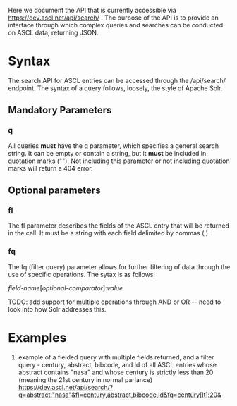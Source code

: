 Here we document the API that is currently accessible via
https://dev.ascl.net/api/search/ .
The purpose of the API is to provide an interface through which complex queries and searches can be conducted on ASCL data, returning JSON.

# Syntax
The search API for ASCL entries can be accessed through the /api/search/ endpoint. The syntax of a query follows, loosely, the style of Apache Solr. 

## Mandatory Parameters

### q
All queries **must** have the q parameter, which specifies a general search string. It can be empty or contain a string, but it **must** be included in quotation marks (""). Not including this parameter or not including quotation marks will return a 404 error. 

## Optional parameters

### fl
The fl parameter describes the fields of the ASCL entry that will be returned in the call. It must be a string with each field delimited by commas (,). 

### fq
The fq (filter query) parameter allows for further filtering of data through the use of specific operations. The sytax is as follows:

*field-name*[*optional-comparator*]:*value*

TODO: add support for multiple operations through AND or OR -- need to look into how Solr addresses this.


# Examples

1. example of a fielded query with multiple fields returned, and a filter query - century, abstract, bibcode, and id of all ASCL entries whose abstract contains "nasa" and whose century is strictly less than 20 (meaning the 21st century in normal parlance)
https://dev.ascl.net/api/search/?q=abstract:"nasa"&fl=century,abstract,bibcode,id&fq=century[lt]:20&


 
